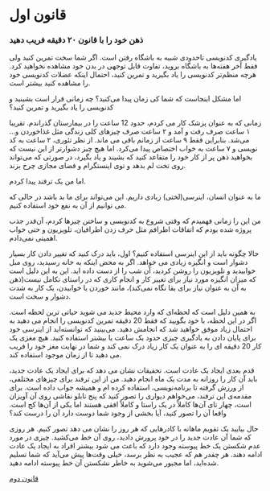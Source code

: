 # قانون اول

### ذهن خود را با قانون ۲۰ دقیقه فریب دهید

یادگیری کدنویسی تاحدودی شبیه به باشگاه رفتن است. اگر شما سخت تمرین کنید ولی فقط آخر هفته‌ها به باشگاه بروید، تفاوت قابل توجهی در بدن خود مشاهده نخواهید کرد. هرچه منظم‌تر کدنویسی را یاد بگیرید و تمرین کنید، احتمال اینکه عضلات کدنویسی خود را مشاهده کنید بیشتر است.

اما مشکل اینجاست که شما کی زمان پیدا می‌کنید؟ چه زمانی قرار است بشینید و کدنویسی را یاد بگیرید و تمرین کنید؟

زمانی که به عنوان پزشک کار می کردم، حدود 12 ساعت را در بیمارستان گذراندم. تقریبا ۱ ساعت صرف رفت و آمد و ۲ ساعت صرف چیزهای کلی زندگی مثل غذاخوردن و... می‌شد. بنابراین فقط ۹ ساعت از زمانم باقی می ‌ماند. از نظر تئوری، ۲ ساعت به کد نویسی و ۷ ساعت به خواب اختصاص پیدا می‌کرد. اما هیچ چیز دشوارتر از این نیست که بخواهید ذهن پر از کار خود را متقاعد کنید که بشیند و یاد بگیرد، در صورتی که می‌تواند روی تخت لم بدهد و توی اینستگرام و فضای مجازی چرخ بزند.

اما من یک ترفند پیدا کردم.

ما به عنوان انسان، اینرسی(لختی) زیادی داریم. این می‌تواند برای ما بد باشد در حالی که می ‌توانیم از آن به نفع خود استفاده کنیم.

من این را زمانی فهمیدم که وقتی شروع به کدنویسی و ساختن چیزها کردم،‌ آن‌قدر جذب پروژه شده بودم که اتفاقات اطرافم مثل حرف زدن اطرافیان، تلویزیون و حتی خواب اهمیتی نمی‌دادم.

حالا چگونه باید از این اینرسی استفاده کنیم؟ اول، باید درک کنید که تغییر دادن کار بسیار دشوار است و انگیزه زیادی می خواهد. اگر به محض اینکه به خانه رسیدید، روی مبل خوابیدید و تلویزیون را روشن کردید، آن شب را از دست داده اید. این به این دلیل است که میزان انگیزه مورد نیاز برای تغییر کار و انجام کاری که در راستای تکامل نیست(ذهن به آن به عنوان نیاز برای بقا نگاه نمی‌کند)، مانند خوردن یا خوابیدن، یک کار به شدت دشوار و سخت است.

به همین دلیل است که لحظه‌ای که وارد محیط جدید می شوید حیاتی ترین لحظه است. اگر در این لحظه، با خود بگویید که فقط 20 دقیقه تمرین کدنویسی را انجام می دهید به احتمال زیاد موفق خواهید شد که انجامش دهید. می‌بینید که توانسته‌اید از اینرسی خود برای پایان دادن به یادگیری چیزی حدود یک ساعت یا بیشتر استفاده کنید. هیچ مغزی یک کار 20 دقیقه ای را به عنوان یک کار زیاد درک نمی کند و شما در نهایت مغز خود را فریب می دهید تا از زمان موجود استفاده کند.

قدم بعدی ایجاد یک عادت است. تحقیقات نشان می دهد که برای ایجاد یک عادت جدید، باید آن کار را روزانه به مدت یک ماه انجام دهید. من از این ترفند برای چیزهای مختلفی، از ورزش گرفته تا برنامه‌نویسی، استفاده کرده ام و همیشه جواب داده است. برای مقدمه‌ی این ترفند، می‌خواهم دیواری را تصور کنید که پنج تابلو نقاشی روی آن آویزان است، چهار تای آن‌ها کاملاً در یک راستا و کاملاً افقی هستند اما یکی از آن‌ها کج است. واقعا آن را تصور کنید، آیا بخشی از وجود شما دوست دارد آن را درست کند؟

حال بیایید یک تقویم ماهانه با کادرهایی که هر روز را نشان می دهد تصور کنیم. هر روزی که شما آن عادت جدید را در خود پرورش دادید، روی آن خط می‌کشید. چیزی در مورد عدم شکستن یک خط پیوسته وجود دارد که باعث می شود بیشتر افراد به ایجاد یک عادت ادامه دهند. هر چقدر هم که عجیب به نظر برسد، خیلی وقت‌ها پیش می‌آید که شما تسلیم شده‌اید، اما مجبور می‌شوید به خاطر نشکستن آن خط پیوسته ادامه دهید.

[قانون دوم](https://github.com/mohsn-mirzaei/LearnToCode/blob/main/%D9%82%D9%88%D8%A7%D9%86%DB%8C%D9%86/02-%D9%82%D8%A7%D9%86%D9%88%D9%86%E2%80%8C%D8%AF%D9%88%D9%85.md)
